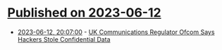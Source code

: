 # [Published on 2023-06-12](index.md)

* [2023-06-12, 20:07:00](https://yro.slashdot.org/story/23/06/12/207239/uk-communications-regulator-ofcom-says-hackers-stole-confidential-data?utm_source=rss1.0mainlinkanon&utm_medium=feed) - [UK Communications Regulator Ofcom Says Hackers Stole Confidential Data](https://yro.slashdot.org/story/23/06/12/207239/uk-communications-regulator-ofcom-says-hackers-stole-confidential-data?utm_source=rss1.0mainlinkanon&utm_medium=feed)
